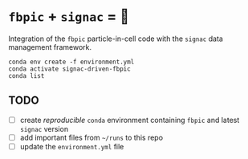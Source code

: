 # `fbpic` + `signac` = 💓

Integration of the `fbpic` particle-in-cell code with the `signac` data management framework.

```console
conda env create -f environment.yml
conda activate signac-driven-fbpic
conda list
```

## TODO

- [ ] create *reproducible* `conda` environment containing `fbpic` and latest `signac` version
- [ ] add important files from `~/runs` to this repo
- [ ] update the `environment.yml` file
